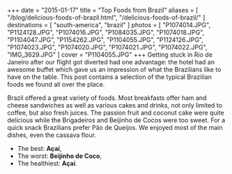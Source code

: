 +++
date    = "2015-01-17"
title   = "Top Foods from Brazil"
aliases = [ "/blog/delicious-foods-of-brazil.html", "/delicious-foods-of-brazil/" ]
destinations = [ "south-america", "brazil" ]
photos  = [
  "P1074014.JPG", "P1124128.JPG", "P1074016.JPG", "P1084035.JPG", "P1074018.JPG",
  "P1104047.JPG", "P1154262.JPG", "P1104055.JPG", "P1124126.JPG", "P1074023.JPG",
  "P1074020.JPG", "P1074021.JPG", "P1074022.JPG", "IMG_3629.JPG"
]
cover = "P1104055.JPG"
+++
Getting stuck in Rio de Janeiro after our flight got diverted had one advantage: the hotel had an awesome buffet which gave us an impression of what the Brazilians like to have on the table. This post contains a selection of the typical Brazilian foods we found all over the place.
<!--more-->

Brazil offered a great variety of foods. Most breakfasts offer ham and cheese sandwiches as well as various cakes and drinks, not only limited to coffee, but also fresh juices. The passion fruit and coconut cake were quite delicious while the Brigadeiros and Beijinho de Cocos were too sweet. For a quick snack Brazilians prefer Pão de Queijos. We enjoyed most of the main dishes, even the cassava flour.

* The best: **Açaí**,
* The worst: **Beijinho de Coco**,
* The healthiest: **Açaí**.